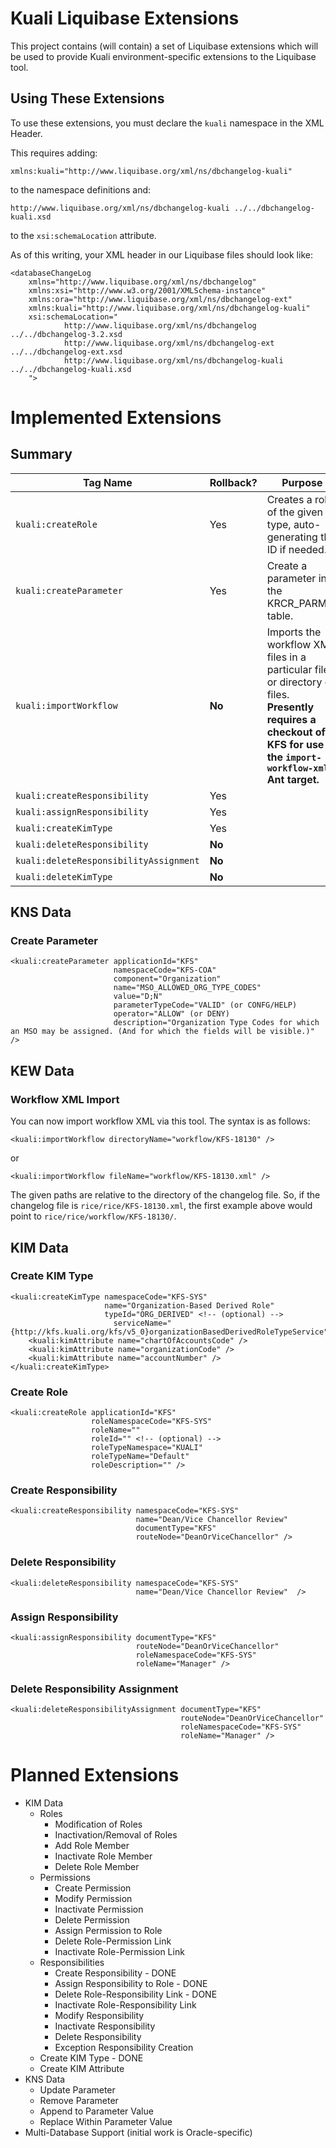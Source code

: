 Kuali Liquibase Extensions
========================

This project contains (will contain) a set of Liquibase extensions which will be used to provide Kuali environment-specific extensions to the Liquibase tool.

Using These Extensions
----------------------

To use these extensions, you must declare the `kuali` namespace in the XML Header.

This requires adding:

	xmlns:kuali="http://www.liquibase.org/xml/ns/dbchangelog-kuali"

to the namespace definitions and:

	http://www.liquibase.org/xml/ns/dbchangelog-kuali ../../dbchangelog-kuali.xsd
	
to the `xsi:schemaLocation` attribute.

As of this writing, your XML header in our Liquibase files should look like:

```
<databaseChangeLog
    xmlns="http://www.liquibase.org/xml/ns/dbchangelog"
    xmlns:xsi="http://www.w3.org/2001/XMLSchema-instance"
    xmlns:ora="http://www.liquibase.org/xml/ns/dbchangelog-ext"
    xmlns:kuali="http://www.liquibase.org/xml/ns/dbchangelog-kuali"
    xsi:schemaLocation="
    		http://www.liquibase.org/xml/ns/dbchangelog     ../../dbchangelog-3.2.xsd
			http://www.liquibase.org/xml/ns/dbchangelog-ext ../../dbchangelog-ext.xsd
			http://www.liquibase.org/xml/ns/dbchangelog-kuali ../../dbchangelog-kuali.xsd
    ">
```

Implemented Extensions
======================

## Summary

| Tag Name                               | Rollback? | Purpose |
| -------------------------------------- | --------- | ------- |
| `kuali:createRole`                     | Yes       | Creates a role of the given type, auto-generating the ID if needed. |
| `kuali:createParameter`                | Yes       | Create a parameter in the KRCR_PARM_T table.
| `kuali:importWorkflow`                 | **No**    | Imports the workflow XML files in a particular file or directory of files.  **Presently requires a checkout of KFS for use of the `import-workflow-xml` Ant target.** |
| `kuali:createResponsibility`           | Yes       | |
| `kuali:assignResponsibility`           | Yes       | | 
| `kuali:createKimType`                  | Yes       | |
| `kuali:deleteResponsibility`           | **No**    | |
| `kuali:deleteResponsibilityAssignment` | **No**    | |
| `kuali:deleteKimType`                  | **No**    | |

## KNS Data

### Create Parameter

  	<kuali:createParameter applicationId="KFS" 
						   namespaceCode="KFS-COA"
						   component="Organization"
						   name="MSO_ALLOWED_ORG_TYPE_CODES"
						   value="D;N"
						   parameterTypeCode="VALID" (or CONFG/HELP)
						   operator="ALLOW" (or DENY)
						   description="Organization Type Codes for which an MSO may be assigned. (And for which the fields will be visible.)" />

## KEW Data

### Workflow XML Import

You can now import workflow XML via this tool.  The syntax is as follows:

	<kuali:importWorkflow directoryName="workflow/KFS-18130" />
	
or

	<kuali:importWorkflow fileName="workflow/KFS-18130.xml" />

The given paths are relative to the directory of the changelog file.  So, if the changelog file is `rice/rice/KFS-18130.xml`, the first example above would point to `rice/rice/workflow/KFS-18130/`.

## KIM Data

### Create KIM Type

	<kuali:createKimType namespaceCode="KFS-SYS" 
	                     name="Organization-Based Derived Role" 
	                     typeId="ORG_DERIVED" <!-- (optional) -->
			               serviceName="{http://kfs.kuali.org/kfs/v5_0}organizationBasedDerivedRoleTypeService">
		<kuali:kimAttribute name="chartOfAccountsCode" />
		<kuali:kimAttribute name="organizationCode" />
		<kuali:kimAttribute name="accountNumber" />
	</kuali:createKimType>
	

### Create Role

	<kuali:createRole applicationId="KFS" 
					  roleNamespaceCode="KFS-SYS"
					  roleName="" 
					  roleId="" <!-- (optional) -->
					  roleTypeNamespace="KUALI"
					  roleTypeName="Default"
  					  roleDescription="" />

### Create Responsibility

	<kuali:createResponsibility namespaceCode="KFS-SYS" 
								name="Dean/Vice Chancellor Review" 
								documentType="KFS" 
								routeNode="DeanOrViceChancellor" />
      
### Delete Responsibility

	<kuali:deleteResponsibility namespaceCode="KFS-SYS" 
								name="Dean/Vice Chancellor Review"  />

### Assign Responsibility

	<kuali:assignResponsibility documentType="KFS" 
								routeNode="DeanOrViceChancellor" 
								roleNamespaceCode="KFS-SYS" 
								roleName="Manager" />
								
### Delete Responsibility Assignment

	<kuali:deleteResponsibilityAssignment documentType="KFS" 
										  routeNode="DeanOrViceChancellor" 
										  roleNamespaceCode="KFS-SYS" 
										  roleName="Manager" />

Planned Extensions
==================

* KIM Data
	* Roles
		* Modification of Roles
		* Inactivation/Removal of Roles
		* Add Role Member
		* Inactivate Role Member
		* Delete Role Member
	* Permissions
		* Create Permission
		* Modify Permission
		* Inactivate Permission
		* Delete Permission
		* Assign Permission to Role
		* Delete Role-Permission Link
		* Inactivate Role-Permission Link
	* Responsibilities
		* Create Responsibility - DONE
		* Assign Responsibility to Role - DONE
		* Delete Role-Responsibility Link - DONE
		* Inactivate Role-Responsibility Link
		* Modify Responsibility
		* Inactivate Responsibility
		* Delete Responsibility
		* Exception Responsibility Creation
	* Create KIM Type - DONE
	* Create KIM Attribute
* KNS Data
	* Update Parameter
	* Remove Parameter
	* Append to Parameter Value
	* Replace Within Parameter Value
* Multi-Database Support (initial work is Oracle-specific)